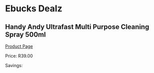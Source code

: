 
# Ebucks Dealz
## Handy Andy Ultrafast Multi Purpose Cleaning Spray 500ml
[Product Page](https://www.ebucks.com/web/shop/productSelected.do?prodId=583687489&catId=908586136)

Price: R39.00

Savings: 


	